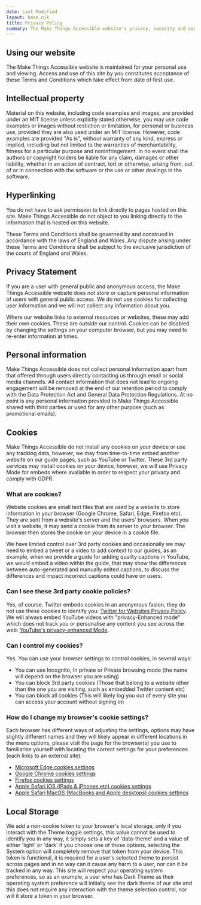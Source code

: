 ```yaml
---
date: Last Modified
layout: base.njk
title: Privacy Policy
summary: The Make Things Accessible website's privacy, security and content policy, for the complete peace of mind of all our users
---
```

## Using our website
The Make Things Accessible website is maintained for your personal use and viewing. Access and use of this site by you constitutes acceptance of these Terms and Conditions which take effect from date of first use.

## Intellectual property
Material on this website, including code examples and images, are provided under an MIT license unless explictly stated otherwise, you may use code examples or images without restiction or limitation, for personal or business use, provided they are also used under an MIT license. However, code examples are provided "As is", without warranty of any kind, express or implied, including but not limited to the warranties of merchantability, fitness for a particular purpose and noninfringement. In no event shall the authors or copyright holders be liable for any claim, damages or other liability, whether in an action of contract, tort or otherwise, arising from, out of or in connection with the software or the use or other dealings in the software.

## Hyperlinking
You do not have to ask permission to link directly to pages hosted on this site. Make Things Accessible do not object to you linking directly to the information that is hosted on this website. 


These Terms and Conditions shall be governed by and construed in accordance with the laws of England and Wales. Any dispute arising under these Terms and Conditions shall be subject to the exclusive jurisdiction of the courts of England and Wales.
## Privacy Statement
If you are a user with general public and anonymous access, the Make Things Accessible website does not store or capture personal information of users with general public access. We do not use cookies for collecting user information and we will not collect any information about you.

Where our website links to external resources or websites, these may add their own cookies. These are outside our control. Cookies can be disabled by changing the settings on your computer browser, but you may need to re-enter information at times.

## Personal information
Make Things Accessible does not collect personal information apart from that offered through users directly contacting us through email or social media channels. All contact information that does not lead to ongoing engagement will be removed at the end of our retention period to comply with the Data Protection Act and General Data Protection Regulations. At no point is any personal information provided to Make Things Accessible shared with third parties or used for any other purpose (such as promotional emails).

## Cookies
Make Things Accessible do not install any cookies on your device or use any tracking data, however, we may from time-to-time embed another website on our guide pages, such as YouTube or Twitter. These 3rd party services may install cookies on your device, however, we will use Privacy Mode for embeds where available in order to respect your privacy and comply with GDPR.

### What are cookies?
Website cookies are small text files that are used by a website to store information in your browser (Google Chrome, Safari, Edge, Firefox etc). They are sent from a website's server and the users’ browsers. When you visit a website, it may send a cookie from its server to your browser. The browser then stores the cookie on your device in a cookie file.

We have limited control over 3rd party cookies and occasionally we may need to embed a tweet or a video to add context to our guides, as an example, when we provide a guide for adding quality captions in YouTube, we would embed a video within the guide, that may show the differences between auto-generated and manually edited captions, to discuss the differences and impact incorrect captions could have on users.

### Can I see these 3rd party cookie policies?
Yes, of course. Twitter embeds cookies in an anonymous fasion, they do not use these cookies to identify you: [Twitter for Websites Privacy Policy](https://developer.twitter.com/en/docs/twitter-for-websites/privacy).
We will always embed YouTube videos with "privacy-Enhanced mode" which does not track you or personalise any content you see across the web: [YouTube's privacy-enhanced Mode](https://support.google.com/youtube/answer/171780?hl=en-GB).
### Can I control my cookies?
Yes. You can use your browser settings to control cookies, in several ways:
* You can use Incognito, In private or Private browsing mode (the name will depend on the browser you are using)
* You can block 3rd party cookies (Those that belong to a website other than the one you are visiting, such as embedded Twitter content etc)
* You can block all cookies (This will likely log you out of every site you can access your account without signing in)

### How do I change my browser's cookie settings?
Each browser has different ways of adjusting the settings, options may have slightly different names and they will likely appear in different locations in the menu options, please visit the page for the browser(s) you use to familiarise yourself with locating the correct settings for your preferences (each links to an external site):
* [Microsoft Edge cookies settings](https://support.microsoft.com/en-gb/windows/microsoft-edge-browsing-data-and-privacy-bb8174ba-9d73-dcf2-9b4a-c582b4e640dd)
* [Google Chrome cookies settings](https://support.google.com/chrome/answer/95647?hl=en-GB)
* [Firefox cookies settings](https://support.mozilla.org/en-US/kb/delete-browsing-search-download-history-firefox)
* [Apple Safari iOS (iPads & iPhones etc) cookies settings](https://support.apple.com/en-gb/HT201265)
* [Apple Safari MacOS (MacBooks and Apple desktops) cookies settings](https://support.apple.com/en-gb/guide/safari/sfri11471/mac)

## Local Storage

We add a non-cookie token to your browser's local storage, only if you interact with the Theme toggle settings, this value cannot be used to identify you in any way, it simply sets a key of 'data-theme' and a value of either 'light' or 'dark' if you choose one of those options, selecting the System option will completely remove that token from your device. This token is functional, it is required for a user's selected theme to persist across pages and in no way can it cause any harm to a user, nor can it be tracked in any way. This site will respect your operating system preferences, so as an example, a user who has Dark Theme as their operating system preference will initially see the dark theme of our site and this does not require any interaction with the theme selection control, nor will it store a token in your browser.
